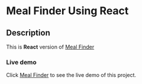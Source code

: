 # Meal Finder Using React

## Description

This is **React** version of [Meal Finder](https://github.com/mahmood-kn/vanilla-js-20-projects/tree/main/meal-finder)

### Live demo

Click [Meal Finder](https://mahmood-kn.github.io/react-meal-finder 'Form Validation') to see the live demo of this project.
